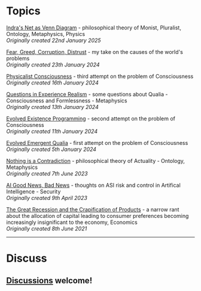 # Topics

[Indra's Net as Venn Diagram](Indra’s%20Net%20as%20Venn%20Diagram.md) - philosophical theory of Monist, Pluralist, Ontology, Metaphysics, Physics
<br>*Originally created 22nd January 2025*

[Fear, Greed, Corruption, Distrust](Fear%2c%20Greed%2c%20Corruption%2c%20Distrust.md) - my take on the causes of the world's problems
<br>*Originally created 23th January 2024*

[Physicalist Consciousness](Physicalist%20Consciousness.md) - third attempt on the problem of Consciousness
<br>*Originally created 16th January 2024*

[Questions in Experience Realism](Questions%20in%20Experience%20Realism.md) - some questions about Qualia - Consciousness and Formlessness - Metaphysics
<br>*Originally created 13th January 2024*

[Evolved Existence Programming](Evolved%20Existence%20Programming.md) - second attempt on the problem of Consciousness
<br>*Originally created 11th January 2024*

[Evolved Emergent Qualia](Evolved%20Emergent%20Qualia.md) - first attempt on the problem of Consciousness
<br>*Originally created 5th January 2024*

[Nothing is a Contradiction](Nothing%20is%20a%20Contradiction.md) - philosophical theory of Actuality - Ontology, Metaphysics
<br>*Originally created 7th June 2023*

[AI Good News, Bad News](AI%20Good%20News%2c%20Bad%20News.md) - thoughts on ASI risk and control in Artifical Intelligence - Security
<br>*Originally created 9th April 2023*

[The Great Recession and the Crapification of Products](The%20Great%20Recession%20and%20the%20Crapification%20of%20Products.md) - a narrow rant about the allocation of capital leading to consumer preferences becoming increasingly insignificant to the economy, Economics
<br>*Originally created 8th June 2021*

- - -

# Discuss

## [Discussions](https://github.com/aliclark/the_wooden_sword/discussions) welcome!
